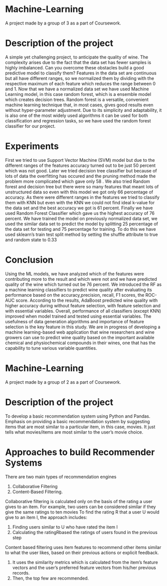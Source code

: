 # Machine-Learning
A project made by a group of 3 as a part of Coursework. 

# Description of the project
A simple yet challenging project, to anticipate the quality of wine. The complexity arises due to the fact that the data set has fewer samples is highly imbalanced. Can you overcome these obstacles build a good predictive model
to classify them? Features in the data set are continuous but all have different ranges, so we normalized them by dividing with the respective maximum of each feature which reduces the range between 0 and 1. Now that we have a
normalized data set we have used Machine Learning model, in this case random
forest, which is a ensemble model which creates decision trees. Random forest
is a versatile, convenient machine learning technique that, in most cases, gives
good results even without hyper-parameter adjustment. Due to its simplicity
and adaptability, it is also one of the most widely used algorithms it can be used
for both classification and regression tasks, so we have used the random forest
classifier for our project.

# Experiments
First we tried to use Support Vector Machine (SVM) model but due to the
different ranges of the features accuracy turned out to be just 50 percent which
was not good. Later we tried decision tree classifier but because of lots of data
the overfitting has occured and the pruning method made the problem more
complicated which gave only 58 . We also tried Random forest and decision tree
but there were so many features that meant lots of unstructured data so even
with this model we got only 66 percentage of accuracy. As there were different
ranges in the features we tried to classify them with KNN but even with the
KNN we could not find ideal k-value for the data set and the best accuracy
we got is 61 percent. Finally we have used Random Forest Classifier which gave
us the highest accuracy of 76 percent. We have trained the model on previously
normalized data set, we used the similar data set to predict the model by
splitting 25 percentage of the data set for testing and 75 percentage for training.
To do this we have used sklearn’s train test split method by setting the shuffle
attribute to true and random state to 0.33

# Conclusion
Using the ML models, we have analyzed which of the features were contributing
more to the result and which were not and we have predicted quality of the wine
which turned out be 76 percent. We introduced the RF as a machine learning
classifiers to predict wine quality after evaluating its performance based on the
accuracy,precision, recall, F1 scores, the ROC-AUC score. According to the
results, AdaBoost predicted wine quality with higher accuracy during without
feature selection, with feature selection and with essential variables. Overall,
performance of all classifiers (except KNN) improved when model trained and
tested using essential variables. The usefulness of data generation algorithms
and importance of feature selection is the key feature in this study. We are in
progress of developing a machine learning-based web application that wine
researchers and wine growers can use to predict wine quality based on the
important available chemical and physiochemical compounds in their wines,
one that has the capability to tune various variable quantities.

# Machine-Learning
A project made by a group of 2 as a part of Coursework.

# Description of the project
To develop a basic recommendation system using Python and Pandas. 
Emphasis on providing a basic recommendation system by suggesting items that are most similar to a particular item, in this case, movies. It just tells what movies/items are most similar to the user’s movie choice.

# Approaches to build Recommender Systems
 There are two main types of recommendation engines
1. Collaborative Filtering
2.  Content-Based Filtering.

Collaborative filtering is calculated only on the basis of the rating a user gives to an item. For example, two users can be considered similar if they give the same ratings to ten movies To find the rating R that a user U would give to an item I, the approach includes:
1. Finding users similar to U who have rated the item I
2. Calculating the ratingRbased the ratings of users found in the previous step
   
 Content based filtering uses item features to recommend other items similar to what the user likes, based on their previous actions or explicit feedback.
1. It uses the similarity metrics which is calculated from the item’s feature vectors and the user’s preferred feature vectors from his/her previous records.
2. Then, the top few are recommended.
